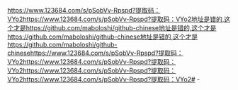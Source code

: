 https://www.123684.com/s/pSobVv-Rpspd?提取码：VYo2https://www.123684.com/s/pSobVv-Rpspd?提取码：VYo2地址是错的,这个才是https://github.com/maboloshi/github-chinese地址是错的,这个才是https://github.com/maboloshi/github-chinese地址是错的,这个才是https://github.com/maboloshi/github-chinesehttps://www.123684.com/s/pSobVv-Rpspd?提取码：VYo2https://www.123684.com/s/pSobVv-Rpspd?提取码：VYo2https://www.123684.com/s/pSobVv-Rpspd?提取码：VYo2https://www.123684.com/s/pSobVv-Rpspd?提取码：VYo2# -